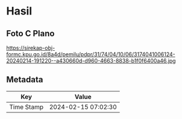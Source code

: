 # Hasil

## Foto C Plano

https://sirekap-obj-formc.kpu.go.id/8a4d/pemilu/pdpr/31/74/04/10/06/3174041006124-20240214-191220--a430660d-d960-4663-8838-b1f0f6400a46.jpg


## Metadata

| Key        | Value               |
| ---------- | ------------------- |
| Time Stamp | 2024-02-15 07:02:30 |



